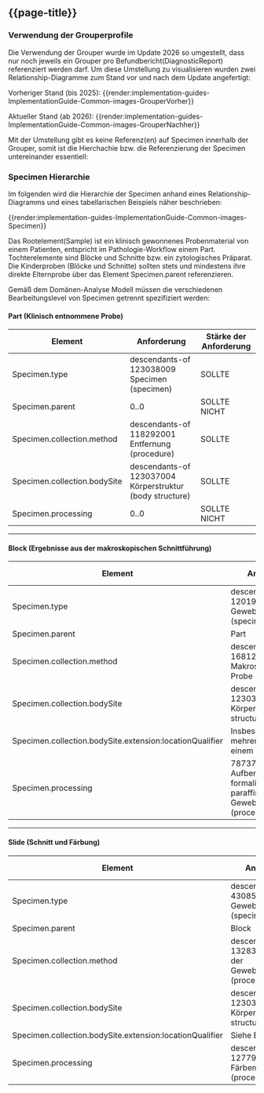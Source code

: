 ## {{page-title}}

### Verwendung der Grouperprofile
Die Verwendung der Grouper wurde im Update 2026 so umgestellt, dass  nur noch jeweils ein Grouper pro Befundbericht(DiagnosticReport) referenziert werden darf. Um diese Umstellung zu visualisieren wurden zwei Relationship-Diagramme zum Stand vor und nach dem Update angefertigt:

Vorheriger Stand (bis 2025):
{{render:implementation-guides-ImplementationGuide-Common-images-GrouperVorher}}


Aktueller Stand (ab 2026):
{{render:implementation-guides-ImplementationGuide-Common-images-GrouperNachher}}

Mit der Umstellung gibt es keine Referenz(en) auf Specimen innerhalb der Grouper, somit ist die Hierchachie bzw. die Referenzierung der Specimen untereinander essentiell:

### Specimen Hierarchie
Im folgenden wird die Hierarchie der Specimen anhand eines Relationship-Diagramms und eines tabellarischen Beispiels näher beschrieben:

{{render:implementation-guides-ImplementationGuide-Common-images-Specimen}}

Das Rootelement(Sample) ist ein klinisch gewonnenes Probenmaterial von einem Patienten, entspricht im Pathologie-Workflow einem Part. Tochterelemente sind Blöcke und Schnitte bzw. ein zytologisches Präparat. Die Kinderproben (Blöcke und Schnitte) sollten stets und mindestens ihre direkte Elternprobe über das Element Specimen.parent referenzieren.

Gemäß dem Domänen-Analyse Modell müssen die verschiedenen Bearbeitungslevel von Specimen getrennt spezifiziert werden:

#### Part (Klinisch entnommene Probe)

| Element                      | Anforderung                                             | Stärke der Anforderung |
|------------------------------|---------------------------------------------------------|-------------------------|
| Specimen.type                | descendants-of 123038009 Specimen (specimen)            | SOLLTE                  |
| Specimen.parent              | 0..0                                                    | SOLLTE NICHT            |
| Specimen.collection.method   | descendants-of 118292001 Entfernung (procedure)         | SOLLTE                  |
| Specimen.collection.bodySite | descendants-of 123037004 Körperstruktur (body structure)| SOLLTE                  |
| Specimen.processing          | 0..0                                                    | SOLLTE NICHT            |

---

#### Block (Ergebnisse aus der makroskopischen Schnittführung)

| Element                                           | Anforderung                                                                    | Stärke der Anforderung |
|---------------------------------------------------|--------------------------------------------------------------------------------|-------------------------|
| Specimen.type                                     | descendants-of 1201985008 Gewebeblockpräparat (specimen)                       | SOLLTE                  |
| Specimen.parent                                   | Part                                                                           | SOLLTE                  |
| Specimen.collection.method                        | descendants-of 168126000 Makroskopie der Probe (procedure)                     | SOLLTE                  |
| Specimen.collection.bodySite                      | descendants-of 123037004 Körperstruktur (body structure)                        | SOLLTE                  |
| Specimen.collection.bodySite.extension:locationQualifier | Insbesondere, wenn mehrere Blöcke aus einem Teil stammen                       | SOLLTE                  |
| Specimen.processing                               | 787376009 Aufbereitung von formalinfixiertem paraffineingebettetem Gewebepräparat (procedure) | SOLLTE                  |

---

#### Slide (Schnitt und Färbung)

| Element                                           | Anforderung                                                     | Stärke der Anforderung |
|---------------------------------------------------|-----------------------------------------------------------------|-------------------------|
| Specimen.type                                     | descendants-of 430856003 Gewebeschnitt (specimen)               | SOLLTE                  |
| Specimen.parent                                   | Block                                                           | SOLLTE                  |
| Specimen.collection.method                        | descendants-of 13283003 Technik der Gewebeaufbereitung (procedure) | SOLLTE               |
| Specimen.collection.bodySite                      | descendants-of 123037004 Körperstruktur (body structure)         | SOLLTE                  |
| Specimen.collection.bodySite.extension:locationQualifier | Siehe Block                                                     | SOLLTE                  |
| Specimen.processing                               | descendants-of 127790008 Färbemethode (procedure)               | SOLLTE                  |

